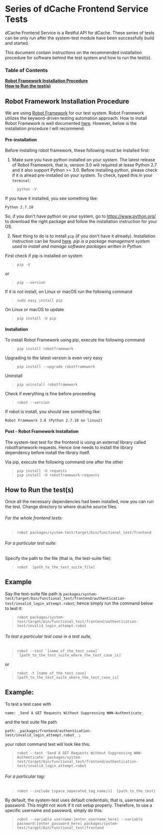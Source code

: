 Series of dCache Frontend Service Tests
=======================================

dCache Frontend Service is a Restful API for dCache. These series of tests can be only run after the system-test module have been successfully build and started.

This document contain instructions on the recommended installation procedure for software behind the test system and how to run the test(s).


### Table of Contents  
**[Robot Framework Installation Procedure](#Robot-Framework-Installation-Procedure)**<br> 
**[How to Run the test(s)](#How-to-Run-the-test)**<br> 


<a name="Robot-Framework-Installation-Procedure"/>

## Robot Framework Installation Procedure

We are using [Robot Framework](http://robotframework.org/) for our test system. Robot Framework utilizes the keyword-driven testing automation approach. How to install Robot Framework is well documented [here](https://github.com/robotframework/robotframework/blob/master/INSTALL.rst). However, below is the installation procedure I will recommend:

#### Pre-installation
Before installing robot framework, these following must be installed first:
1. Make sure you have python installed on your system. The latest release of Robot Framework, that is, version 3.0 will required at lease Python 2.7 and it also support Python >= 3.0. 
Before installing python, please check if it is alread pre-installed on your system. To check, typed this in your `terminal`:

>     python -V
If you have it installed, you see something like:
```
Python 2.7.10
```
So, if you don't have python on your system, go to https://www.python.org/ to download the right package and follow the installation instruction for your OS.

2. Next thing to do is to install `pip` (if you don't have it already). Installation instruction can be found [here](https://pip.pypa.io/en/stable/installing/). _pip is a package management system used to install and manage software packages written in Python._

First check if pip is installed on system
>     pip -V

or

>     pip --version

If it is not install, on Linux or macOS run the following command
>     sudo easy_install pip

On Linux or macOS to update
>     pip install -U pip


#### Installation
To install Robot Framework using pip, execute the following command
>     pip install robotframework

Upgrading to the latest version is even very easy
>     pip install --upgrade robotframework

Uninstall
>     pip uninstall robotframework


Check if everything is fine before proceeding
>     robot --version

If robot is install, you should see something like:
```
Robot Framework 3.0 (Python 2.7.10 on linux2)
```

#### Post - Robot Framework Installation
The system-test test for the frontend is using an external library called robotframework-requests.
Hence one needs to install the library dependency before install the library itself.

Via pip, execute the following command one after the other
>     pip install -U requests
>     pip install -U robotframework-requests


<a name="How-to-Run-the-test"/>

## How to Run the test(s)

Once all the necessary dependencies had been installed, now you can run the test.
Change directory to where dcache source files.

###### For the whole frontend tests:

>     robot packages/system-test/target/bin/functional_test/frontend

###### For a particular test suite: 
Specify the path to the file (that is, the test-suite file):
>     robot  [path_to_the_test_suite_file]

Example
-------
Say the test-suite file path is `packages/system-test/target/bin/functional_test/frontend/authentication-test/invalid_login_attempt.robot`; hence simply run the command below to test it:
>     robot packages/system-test/target/bin/functional_test/frontend/authentication-test/invalid_login_attempt.robot

###### To test a particular test case in a test suite,
>     robot --test `[name_of_the_test_case]` `[path_to_the_test_suite_where_the_test_case_is]`

or

>     robot -t [name_of_the_test_case] [path_to_the_test_suite_where_the_test_case_is]

Example:
---------
To test a test case with 

    name: _Send A GET Requests Without Suppressing WWW-Authenticate_ 
    
and the test suite file path

    path: _packages/frontend/authentication-test/invalid_login_attempt.robot_ ; 
    
your robot command test will look like this:
>     robot --test 'Send A GET Requests Without Suppressing WWW-Authenticate' packages/system-test/target/bin/functional_test/frontend/authentication-test/invalid_login_attempt.robot

###### For a particular tag:
>     robot --include [space_seperated_tag_name/s]  [path_to_the_test]

By default, the system-test uses default credentials, that is, username and password. This might not work if it not setup properly. Therefore, to use a specific username and password, simply do this:

>     robot --variable username:[enter_username_here] --variable password:[enter_password_here] packages/system-test/target/bin/functional_test/frontend
